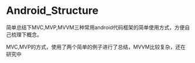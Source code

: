 # Android_Structure
简单总结下MVC,MVP,MVVM三种常用android代码框架的简单使用方式，方便自己梳理下概念。

  MVC,MVP的方式，使用了两个简单的例子进行了总结，MVVM比较复杂，还在研究中
